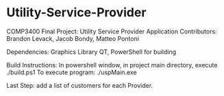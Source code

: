 # Utility-Service-Provider
COMP3400 Final Project: Utility Service Provider Application
Contributors: Brandon Levack, Jacob Bondy, Matteo Pontoni

Dependencies:
  Graphics Library QT,
  PowerShell for building

Build Instructions: In powershell window, in project main directory, execute ./build.ps1
To execute program: ./uspMain.exe

Last Step: add a list of customers for each Provider.
